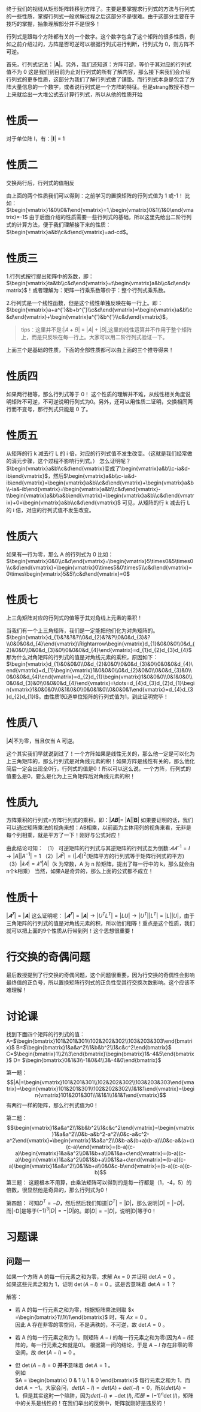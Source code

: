 终于我们的视线从矩形矩阵转移到方阵了。主要是要掌握求行列式的方法与行列式的一些性质，掌握行列式一般求解过程之后这部分不是很难。由于这部分主要在于技巧的掌握，抽象理解部分并不是很多！

行列式是跟每个方阵都有关的一个数字。这个数字包含了这个矩阵的很多性质，例如之前介绍过的，方阵是否可逆可以根据行列式进行判断，行列式为 0，则方阵不可逆。

首先，行列式记法：|𝐀|。另外，我们还知道：方阵可逆，等价于其对应的行列式值不为 0
这是我们到目前为止对行列式的所有了解内容，那么接下来我们会介绍行列式的更多性质，这部分为我们了解行列式做了铺垫。而行列式本身是包含了方阵大量信息的一个数字，或者说行列式是一个方阵的特征。但是strang教授不想一上来就给出一大堆公式去计算行列式，所以从他的性质开始

# 性质一
对于单位阵 I，有：|𝐈| = 1

# 性质二
交换两行后，行列式的值相反

由上面的两个性质我们可以得到：之前学习的置换矩阵的行列式值为 1 或-1！
比如：$\begin{vmatrix}1&0\\0&1\end{vmatrix}=1,\begin{vmatrix}0&1\\1&0\end{vmatrix}=-1$
由于后面介绍的性质需要一些行列式的基础，所以这里先给出二阶行列式的计算方法，便于我们理解接下来的性质：
$\begin{vmatrix}a&b\\c&d\end{vmatrix}=ad-cd$。

# 性质三
1.行列式按行提出矩阵中的系数，即：$\begin{vmatrix}ta&tb\\c&d\end{vmatrix}=t\begin{vmatrix}a&b\\c&d\end{vmatrix}$！或者理解为：矩阵一行乘系数等价于：整个行列式乘系数。

2.行列式是一个线性函数，但是这个线性单独反映在每一行上。即：$\begin{vmatrix}a+a^{'}&b+b^{'}\\c&d\end{vmatrix}=\begin{vmatrix}a&b\\c&d\end{vmatrix}+\begin{vmatrix}a^{'}&b^{'}\\c&d\end{vmatrix}$。
>tips：这里并不是:|𝐴 + 𝐵| = |𝐴| + |𝐵|,这里的线性运算并不作用于整个矩阵上，而是只反映在每一行上。大家可以用二阶行列式验证一下。

上面三个是基础的性质，下面的全部性质都可以由上面的三个推导得来！
# 性质四
如果两行相等，那么行列式等于 0！
这个性质的理解并不难，从线性相关角度说明矩阵不可逆，不可逆说明行列式为0。另外，还可以用性质二证明，交换相同两行而不变号，那行列式只能是 0 了。

# 性质五
从矩阵的行 k 减去行 L 的 i 倍，对应的行列式值不发生改变。（这就是我们经常做的消元步骤，这个过程不影响行列式。）
怎么证明呢？
$\begin{vmatrix}a&b\\c&d\end{vmatrix}变成了\begin{vmatrix}a&b\\c-ia&d-ib\end{vmatrix}$，然后$\begin{vmatrix}a&b\\c-ia&d-ib\end{vmatrix}=\begin{vmatrix}a&b\\c&d\end{vmatrix}+\begin{vmatrix}a&b\\-ia&-ib\end{vmatrix}=\begin{vmatrix}a&b\\c&d\end{vmatrix}-t\begin{vmatrix}a&b\\a&b\end{vmatrix}=\begin{vmatrix}a&b\\c&d\end{vmatrix}+0=\begin{vmatrix}a&b\\c&d\end{vmatrix}$
可见，从矩阵的行 k 减去行 L 的 i 倍，对应的行列式值不发生改变。

# 性质六
如果有一行为零，那么 A 的行列式为 0
比如：
$\begin{vmatrix}0&0\\c&d\end{vmatrix}=\begin{vmatrix}5\times0&5\times0\\c&d\end{vmatrix}=\begin{vmatrix}0\times5&0\times5\\c&d\end{vmatrix}=0\times\begin{vmatrix}5&5\\c&d\end{vmatrix}=0$

# 性质七
上三角矩阵对应的行列式的值等于其对角线上元素的乘积！

当我们有一个上三角矩阵，我们是一定能把他们化为对角矩阵的。$\begin{vmatrix}d_{1}&?&?&?\\0&d_{2}&?&?\\0&0&d_{3}&?\\0&0&0&d_{4}\end{vmatrix}\Rightarrow\begin{vmatrix}d_{1}&0&0&0\\0&d_{2}&0&0\\0&0&d_{3}&0\\0&0&0&d_{4}\end{vmatrix}=d_{1}d_{2}d_{3}d_{4}$
那为什么对角矩阵的行列式的值是对角线元素的乘积，原因如下：
$\begin{vmatrix}d_{1}&0&0&0\\0&d_{2}&0&0\\0&0&d_{3}&0\\0&0&0&d_{4}\end{vmatrix}=d_{1}\begin{vmatrix}1&0&0&0\\0&d_{2}&0&0\\0&0&d_{3}&0\\0&0&0&d_{4}\end{vmatrix}=d_{2}d_{1}\begin{vmatrix}1&0&0&0\\0&1&0&0\\0&0&d_{3}&0\\0&0&0&d_{4}\end{vmatrix}=\dots=d_{4}d_{3}d_{2}d_{1}\begin{vmatrix}1&0&0&0\\0&1&0&0\\0&0&1&0\\0&0&0&1\end{vmatrix}=d_{4}d_{3}d_{2}d_{1}I$。由性质1知道单位矩阵的行列式值为1，到此证明完毕！

# 性质八
|𝑨|不为零，当且仅当 A 可逆。

这个其实我们早就说到过了！一个方阵如果是线性无关的，那么他一定是可以化为上三角矩阵的，那么行列式是对角线元素的积！如果方阵是线性有关的，那么他化简后一定会出现全0行，行列式的值是0！所以可以这么说，一个方阵，行列式的值要么是0，要么是化为上三角矩阵后对角线元素的积！

# 性质九
方阵乘积的行列式=方阵行列式的乘积，即：|𝑨𝑩|= |𝐀||𝐁|
如果要证明的话，我们可以通过矩阵乘法的视角来想：AB相乘，以前面为主体用列的视角来看，无非是每个列相乘，就是平方了一下！刚好与公式对应！

由此结论可知：
（1） 可逆矩阵的行列式与其逆矩阵的行列式互为倒数:$𝐴𝐴^{−1}= I→ |A||A^{−1}| = 1$
（2）$|𝐴^2| = (|𝐴|)^2$(矩阵平方的行列式等于矩阵行列式的平方)
（3）$|𝑘𝐴| = 𝑘^𝑛|A|$（k 为常数，A 为 n 阶矩阵，提出了每一行中的 k，那么就会由n个k相乘）
当然，如果A是奇异的，那么上面的公式都不成立！

# 性质十
$|𝑨^𝑻|= |𝐀|$
这么证明呢：
$|𝑨^𝑻|= |𝐀|→|U^TL^T|=|LU|→|U^T||L^T|=|L||U|$，由于三角矩阵的行列式的值是对角线元素的积，所以他们相等！重点是这个性质，我们就可以把上面的9个性质从行带到列！这个思想很重要！

# 行交换的奇偶问题
最后教授提到了行交换的奇偶问题，这个问题很重要，因为行交换的奇偶性会影响最终值的正负号，所以置换矩阵行列式的正负性受其行交换次数影响。这个应该不难理解！

# 讨论课
找到下面四个矩阵的行列式的值：
A=$\begin{bmatrix}101&201&301\\102&202&302\\103&203&303\end{bmatrix}$
B=$\begin{bmatrix}1&a&a^2\\1&b&b^2\\1&c&c^2\end{bmatrix}$
C=$\begin{bmatrix}1\\2\\3\end{bmatrix}\begin{bmatrix}1&-4&5\end{bmatrix}$
D= $\begin{bmatrix}0&1&3\\-1&0&4\\3&-4&0\end{bmatrix}$

第一题：$$|A|=\begin{vmatrix}101&201&301\\102&202&302\\103&203&303\end{vmatrix}=\begin{vmatrix}101&201&301\\102&202&302\\1&1&1\end{vmatrix}=\begin{vmatrix}101&201&301\\1&1&1\\1&1&1\end{vmatrix}$$
有两行一样的矩阵，那么行列式值为0！

第二题：$$\begin{vmatrix}1&a&a^2\\1&b&b^2\\1&c&c^2\end{vmatrix}=\begin{vmatrix}1&a&a^2\\0&b-a&b^2-a^2\\0&c-a&c^2-a^2\end{vmatrix}=\begin{vmatrix}1&a&a^2\\0&b-a&(b+a)(b-a)\\0&c-a&(a+c)(c-a)\end{vmatrix}=(b-a)(c-a)\begin{vmatrix}1&a&a^2\\0&1&b+a\\0&1&a+c\end{vmatrix}=(b-a)(c-a)\begin{vmatrix}1&a&a^2\\0&1&b+a\\0&1&a+c\end{vmatrix}=(b-a)(c-a)\begin{vmatrix}1&a&a^2\\0&1&b+a\\0&0&c-b\end{vmatrix}=(b-a)(c-a)(c-b)$$
第三题：
这题根本不用算，由乘法矩阵可以得到的是每一行都是（1，-4，5）的倍数，很显然他是奇异的，那么行列式为0！

第四题：
可知$D^T=-D$，然后然后我们知道$|D^T|=|D|$，那么说明$|D|=|-D|$，而|-D|是等于$(-1)^3|D|=-|D|$的。即$|D|=-|D|$，说明|D|等于0！

# 习题课
## 问题一

如果一个方阵  A 的每一行元素之和为零，求解 Ax = 0 并证明  $\det A = 0$ 。  
如果这些元素之和为 1，证明 $\det(A - I) = 0$ 。这是否意味着 $\det A = 1$ ？

解答：
- 若 A 的每一行元素之和为零，根据矩阵乘法则取 $x =\begin{bmatrix}1\\1\\1\end{bmatrix}$  时，有 $Ax = 0$ 。  
  因此  A 存在非零的零空间，不是满秩的，不可逆，故 $\det A = 0$ 。

- 若 A 的每一行元素之和为 1，则矩阵 $A - I$  的每一行元素之和为零(因为$A - I$矩阵的，每一行元素之和就是0)。  根据第一问的结论，于是 $A - I$ 存在非零的零空间，故  $\det(A - I) = 0$ 。

- 但  $\det(A - I) = 0$  **并不**意味着  $\det A = 1$ 。  
  例如  
  $A = \begin{bmatrix} 0 & 1 \\ 1 & 0 \end{bmatrix}$
  每行元素之和为 1，而 $\det A = -1$。大家会问，$det(A-I)=det(A)+det(-I)=0$，所以$det(A)=1$。但是其实这时一个陷阱，因为$det(-I)\neq -\det(I),而是=(-1)^n\det(I)$，矩阵中的关系是线性的！在我们举出的反例中，矩阵就刚好是违反的！

